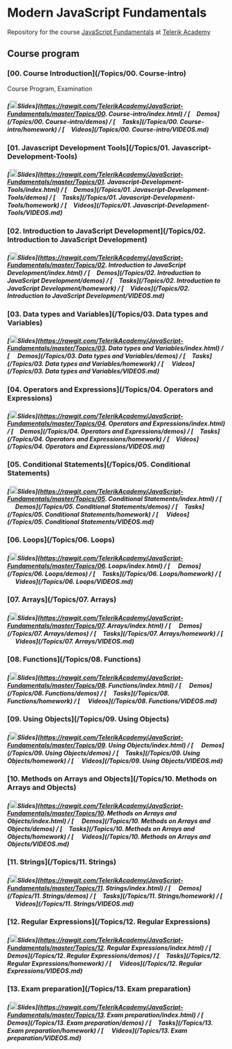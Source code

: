 # Modern JavaScript Fundamentals

Repository for the course [JavaScript Fundamentals](https://telerikacademy.com/Courses/Courses/Details/339) at [Telerik Academy](https://telerikacademy.com)


## Course program

### [00. Course Introduction](/Topics/00. Course-intro)

Course Program, Examination

##### [<img src="https://raw.githubusercontent.com/TelerikAcademy/Common/master/icons/presentation.png" height="18">Slides](https://rawgit.com/TelerikAcademy/JavaScript-Fundamentals/master/Topics/00. Course-intro/index.html) / [<img src="https://raw.githubusercontent.com/TelerikAcademy/Common/master/icons/code.png" height="15">Demos](/Topics/00. Course-intro/demos) / [<img src="https://raw.githubusercontent.com/TelerikAcademy/Common/master/icons/homework.png" height="15">Tasks](/Topics/00. Course-intro/homework) / [<img src="https://raw.githubusercontent.com/TelerikAcademy/Common/master/icons/video.png" height="15">Videos](/Topics/00. Course-intro/VIDEOS.md)

### [01. Javascript Development Tools](/Topics/01. Javascript-Development-Tools)



##### [<img src="https://raw.githubusercontent.com/TelerikAcademy/Common/master/icons/presentation.png" height="18">Slides](https://rawgit.com/TelerikAcademy/JavaScript-Fundamentals/master/Topics/01. Javascript-Development-Tools/index.html) / [<img src="https://raw.githubusercontent.com/TelerikAcademy/Common/master/icons/code.png" height="15">Demos](/Topics/01. Javascript-Development-Tools/demos) / [<img src="https://raw.githubusercontent.com/TelerikAcademy/Common/master/icons/homework.png" height="15">Tasks](/Topics/01. Javascript-Development-Tools/homework) / [<img src="https://raw.githubusercontent.com/TelerikAcademy/Common/master/icons/video.png" height="15">Videos](/Topics/01. Javascript-Development-Tools/VIDEOS.md)

### [02. Introduction to JavaScript Development](/Topics/02. Introduction to JavaScript Development)



##### [<img src="https://raw.githubusercontent.com/TelerikAcademy/Common/master/icons/presentation.png" height="18">Slides](https://rawgit.com/TelerikAcademy/JavaScript-Fundamentals/master/Topics/02. Introduction to JavaScript Development/index.html) / [<img src="https://raw.githubusercontent.com/TelerikAcademy/Common/master/icons/code.png" height="15">Demos](/Topics/02. Introduction to JavaScript Development/demos) / [<img src="https://raw.githubusercontent.com/TelerikAcademy/Common/master/icons/homework.png" height="15">Tasks](/Topics/02. Introduction to JavaScript Development/homework) / [<img src="https://raw.githubusercontent.com/TelerikAcademy/Common/master/icons/video.png" height="15">Videos](/Topics/02. Introduction to JavaScript Development/VIDEOS.md)



### [03. Data types and Variables](/Topics/03. Data types and Variables)



##### [<img src="https://raw.githubusercontent.com/TelerikAcademy/Common/master/icons/presentation.png" height="18"/>Slides](https://rawgit.com/TelerikAcademy/JavaScript-Fundamentals/master/Topics/03. Data types and Variables/index.html) / [<img src="https://raw.githubusercontent.com/TelerikAcademy/Common/master/icons/code.png" height="15"> Demos](/Topics/03. Data types and Variables/demos) / [<img src="https://raw.githubusercontent.com/TelerikAcademy/Common/master/icons/homework.png" height="15">Tasks](/Topics/03. Data types and Variables/homework) / [<img src="https://raw.githubusercontent.com/TelerikAcademy/Common/master/icons/video.png" height="15"> Videos](/Topics/03. Data types and Variables/VIDEOS.md)


### [04. Operators and Expressions](/Topics/04. Operators and Expressions)



##### [<img src="https://raw.githubusercontent.com/TelerikAcademy/Common/master/icons/presentation.png" height="18">Slides](https://rawgit.com/TelerikAcademy/JavaScript-Fundamentals/master/Topics/04. Operators and Expressions/index.html) / [<img src="https://raw.githubusercontent.com/TelerikAcademy/Common/master/icons/code.png" height="15">Demos](/Topics/04. Operators and Expressions/demos) / [<img src="https://raw.githubusercontent.com/TelerikAcademy/Common/master/icons/homework.png" height="15">Tasks](/Topics/04. Operators and Expressions/homework) / [<img src="https://raw.githubusercontent.com/TelerikAcademy/Common/master/icons/video.png" height="15">Videos](/Topics/04. Operators and Expressions/VIDEOS.md)

### [05. Conditional Statements](/Topics/05. Conditional Statements)



##### [<img src="https://raw.githubusercontent.com/TelerikAcademy/Common/master/icons/presentation.png" height="18"/>Slides](https://rawgit.com/TelerikAcademy/JavaScript-Fundamentals/master/Topics/05. Conditional Statements/index.html) / [<img src="https://raw.githubusercontent.com/TelerikAcademy/Common/master/icons/code.png" height="15"> Demos](/Topics/05. Conditional Statements/demos) / [<img src="https://raw.githubusercontent.com/TelerikAcademy/Common/master/icons/homework.png" height="15">Tasks](/Topics/05. Conditional Statements/homework) / [<img src="https://raw.githubusercontent.com/TelerikAcademy/Common/master/icons/video.png" height="15"> Videos](/Topics/05. Conditional Statements/VIDEOS.md)

### [06. Loops](/Topics/06. Loops)



##### [<img src="https://raw.githubusercontent.com/TelerikAcademy/Common/master/icons/presentation.png" height="18"/>Slides](https://rawgit.com/TelerikAcademy/JavaScript-Fundamentals/master/Topics/06. Loops/index.html) / [<img src="https://raw.githubusercontent.com/TelerikAcademy/Common/master/icons/code.png" height="15"> Demos](/Topics/06. Loops/demos) / [<img src="https://raw.githubusercontent.com/TelerikAcademy/Common/master/icons/homework.png" height="15">Tasks](/Topics/06. Loops/homework) / [<img src="https://raw.githubusercontent.com/TelerikAcademy/Common/master/icons/video.png" height="15"> Videos](/Topics/06. Loops/VIDEOS.md)

### [07. Arrays](/Topics/07. Arrays)



##### [<img src="https://raw.githubusercontent.com/TelerikAcademy/Common/master/icons/presentation.png" height="18"/>Slides](https://rawgit.com/TelerikAcademy/JavaScript-Fundamentals/master/Topics/07. Arrays/index.html) / [<img src="https://raw.githubusercontent.com/TelerikAcademy/Common/master/icons/code.png" height="15"> Demos](/Topics/07. Arrays/demos) / [<img src="https://raw.githubusercontent.com/TelerikAcademy/Common/master/icons/homework.png" height="15">Tasks](/Topics/07. Arrays/homework) / [<img src="https://raw.githubusercontent.com/TelerikAcademy/Common/master/icons/video.png" height="15"> Videos](/Topics/07. Arrays/VIDEOS.md)

### [08. Functions](/Topics/08. Functions)



##### [<img src="https://raw.githubusercontent.com/TelerikAcademy/Common/master/icons/presentation.png" height="18"/>Slides](https://rawgit.com/TelerikAcademy/JavaScript-Fundamentals/master/Topics/08. Functions/index.html) / [<img src="https://raw.githubusercontent.com/TelerikAcademy/Common/master/icons/code.png" height="15"> Demos](/Topics/08. Functions/demos) / [<img src="https://raw.githubusercontent.com/TelerikAcademy/Common/master/icons/homework.png" height="15">Tasks](/Topics/08. Functions/homework) / [<img src="https://raw.githubusercontent.com/TelerikAcademy/Common/master/icons/video.png" height="15"> Videos](/Topics/08. Functions/VIDEOS.md)

### [09. Using Objects](/Topics/09. Using Objects)



##### [<img src="https://raw.githubusercontent.com/TelerikAcademy/Common/master/icons/presentation.png" height="18"/>Slides](https://rawgit.com/TelerikAcademy/JavaScript-Fundamentals/master/Topics/09. Using Objects/index.html) / [<img src="https://raw.githubusercontent.com/TelerikAcademy/Common/master/icons/code.png" height="15"> Demos](/Topics/09. Using Objects/demos) / [<img src="https://raw.githubusercontent.com/TelerikAcademy/Common/master/icons/homework.png" height="15">Tasks](/Topics/09. Using Objects/homework) / [<img src="https://raw.githubusercontent.com/TelerikAcademy/Common/master/icons/video.png" height="15"> Videos](/Topics/09. Using Objects/VIDEOS.md)

### [10. Methods on Arrays and Objects](/Topics/10. Methods on Arrays and Objects)



##### [<img src="https://raw.githubusercontent.com/TelerikAcademy/Common/master/icons/presentation.png" height="18"/>Slides](https://rawgit.com/TelerikAcademy/JavaScript-Fundamentals/master/Topics/10. Methods on Arrays and Objects/index.html) / [<img src="https://raw.githubusercontent.com/TelerikAcademy/Common/master/icons/code.png" height="15"> Demos](/Topics/10. Methods on Arrays and Objects/demos) / [<img src="https://raw.githubusercontent.com/TelerikAcademy/Common/master/icons/homework.png" height="15">Tasks](/Topics/10. Methods on Arrays and Objects/homework) / [<img src="https://raw.githubusercontent.com/TelerikAcademy/Common/master/icons/video.png" height="15"> Videos](/Topics/10. Methods on Arrays and Objects/VIDEOS.md)

### [11. Strings](/Topics/11. Strings)



##### [<img src="https://raw.githubusercontent.com/TelerikAcademy/Common/master/icons/presentation.png" height="18"/>Slides](https://rawgit.com/TelerikAcademy/JavaScript-Fundamentals/master/Topics/11. Strings/index.html) / [<img src="https://raw.githubusercontent.com/TelerikAcademy/Common/master/icons/code.png" height="15"> Demos](/Topics/11. Strings/demos) / [<img src="https://raw.githubusercontent.com/TelerikAcademy/Common/master/icons/homework.png" height="15">Tasks](/Topics/11. Strings/homework) / [<img src="https://raw.githubusercontent.com/TelerikAcademy/Common/master/icons/video.png" height="15"> Videos](/Topics/11. Strings/VIDEOS.md)

### [12. Regular Expressions](/Topics/12. Regular Expressions)



##### [<img src="https://raw.githubusercontent.com/TelerikAcademy/Common/master/icons/presentation.png" height="18"/>Slides](https://rawgit.com/TelerikAcademy/JavaScript-Fundamentals/master/Topics/12. Regular Expressions/index.html) / [<img src="https://raw.githubusercontent.com/TelerikAcademy/Common/master/icons/code.png" height="15"> Demos](/Topics/12. Regular Expressions/demos) / [<img src="https://raw.githubusercontent.com/TelerikAcademy/Common/master/icons/homework.png" height="15">Tasks](/Topics/12. Regular Expressions/homework) / [<img src="https://raw.githubusercontent.com/TelerikAcademy/Common/master/icons/video.png" height="15"> Videos](/Topics/12. Regular Expressions/VIDEOS.md)

### [13. Exam preparation](/Topics/13. Exam preparation)



##### [<img src="https://raw.githubusercontent.com/TelerikAcademy/Common/master/icons/presentation.png" height="18"/>Slides](https://rawgit.com/TelerikAcademy/JavaScript-Fundamentals/master/Topics/13. Exam preparation/index.html) / [<img src="https://raw.githubusercontent.com/TelerikAcademy/Common/master/icons/code.png" height="15"> Demos](/Topics/13. Exam preparation/demos) / [<img src="https://raw.githubusercontent.com/TelerikAcademy/Common/master/icons/homework.png" height="15">Tasks](/Topics/13. Exam preparation/homework) / [<img src="https://raw.githubusercontent.com/TelerikAcademy/Common/master/icons/video.png" height="15"> Videos](/Topics/13. Exam preparation/VIDEOS.md)
